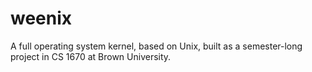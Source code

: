 # weenix
A full operating system kernel, based on Unix, built as a semester-long project in CS 1670 at Brown University. 
